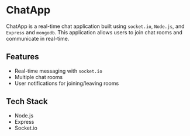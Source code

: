 # ChatApp

ChatApp is a real-time chat application built using `socket.io`, `Node.js`, and `Express` and `mongodb`. This application allows users to join chat rooms and communicate in real-time.

## Features

- Real-time messaging with `socket.io`
- Multiple chat rooms
- User notifications for joining/leaving rooms

## Tech Stack

- Node.js
- Express
- Socket.io
